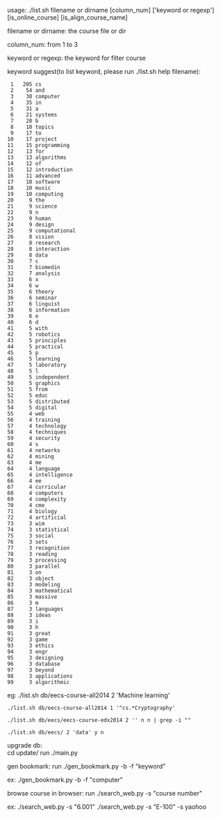 usage:  ./list.sh filename or dirname [column_num] ['keyword or regexp'] [is_online_course] [is_align_course_name]

filename or dirname: the course file or dir

column_num: from 1 to 3

keyword or regexp: the keyword for filter course

keyword suggest(to list keyword, please run ./list.sh help filename):

     1	 205 cs
     2	  54 and
     3	  38 computer
     4	  35 in
     5	  31 a
     6	  21 systems
     7	  20 b
     8	  18 topics
     9	  17 to
    10	  17 project
    11	  15 programming
    12	  13 for
    13	  13 algorithms
    14	  12 of
    15	  12 introduction
    16	  11 advanced
    17	  10 software
    18	  10 music
    19	  10 computing
    20	   9 the
    21	   9 science
    22	   9 n
    23	   9 human
    24	   9 design
    25	   9 computational
    26	   8 vision
    27	   8 research
    28	   8 interaction
    29	   8 data
    30	   7 c
    31	   7 biomedin
    32	   7 analysis
    33	   6 x
    34	   6 w
    35	   6 theory
    36	   6 seminar
    37	   6 linguist
    38	   6 information
    39	   6 e
    40	   6 d
    41	   5 with
    42	   5 robotics
    43	   5 principles
    44	   5 practical
    45	   5 p
    46	   5 learning
    47	   5 laboratory
    48	   5 l
    49	   5 independent
    50	   5 graphics
    51	   5 from
    52	   5 educ
    53	   5 distributed
    54	   5 digital
    55	   4 web
    56	   4 training
    57	   4 technology
    58	   4 techniques
    59	   4 security
    60	   4 s
    61	   4 networks
    62	   4 mining
    63	   4 me
    64	   4 language
    65	   4 intelligence
    66	   4 ee
    67	   4 curricular
    68	   4 computers
    69	   4 complexity
    70	   4 cme
    71	   4 biology
    72	   4 artificial
    73	   3 wim
    74	   3 statistical
    75	   3 social
    76	   3 sets
    77	   3 recognition
    78	   3 reading
    79	   3 processing
    80	   3 parallel
    81	   3 on
    82	   3 object
    83	   3 modeling
    84	   3 mathematical
    85	   3 massive
    86	   3 m
    87	   3 languages
    88	   3 ideas
    89	   3 i
    90	   3 h
    91	   3 great
    92	   3 game
    93	   3 ethics
    94	   3 engr
    95	   3 designing
    96	   3 database
    97	   3 beyond
    98	   3 applications
    99	   3 algorithmic

eg: ./list.sh db/eecs-course-all2014 2 'Machine learning'

    ./list.sh db/eecs-course-all2014 1 '^cs.*Cryptography'

    ./list.sh db/eecs/eecs-course-edx2014 2 '' n n | grep -i ""
    
    ./list.sh db/eecs/ 2 'data' y n


upgrade db:  
    cd update/
    run ./main.py

gen bookmark: run ./gen_bookmark.py  -b -f "keyword"

ex:  ./gen_bookmark.py  -b -f "computer"

browse course in browser:  run ./search_web.py -s "course number"

ex:  ./search_web.py -s "6.001"
     ./search_web.py -s "E-100" -s yaohoo
